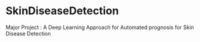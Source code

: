 # SkinDiseaseDetection
Major Project : A Deep Learning Approach for Automated prognosis for Skin Disease Detection
